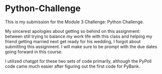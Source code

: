 # Python-Challenge
This is my submission for the Module 3 Challenge: Python Challenge.

My sincerest apologies about getting so behind on this assignment: between still trying to balance my work life with this class and helping my friend getting married next get ready for his wedding, I forgot about submitting this assignment. I will make sure to be prompt with the due dates going forward in this course.

I utilized chatgpt for these two sets of code primarily, although the PyPoll code came much easier after figuring out the first code for PyBank.